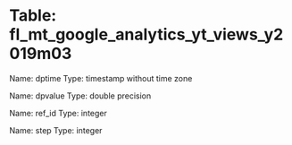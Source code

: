 Table: fl_mt_google_analytics_yt_views_y2019m03
===============================================

Name: dptime
Type: timestamp without time zone

Name: dpvalue
Type: double precision

Name: ref_id
Type: integer

Name: step
Type: integer

